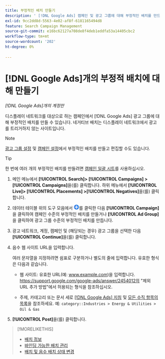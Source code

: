 ```yaml
---
title: 부정적인 배치 만들기
description: ' [!DNL Google Ads] 캠페인 및 광고 그룹에 대해 부정적인 배치를 만드는 방법을 알아봅니다.'
exl-id: 9cc2dd8d-5563-4e02-af8f-6181165494d8
feature: Search Campaign Management
source-git-commit: e16bc62127a708de8f4deb1eddfa53a14405cbc2
workflow-type: tm+mt
source-wordcount: '202'
ht-degree: 0%

---
```


# [!DNL Google Ads]개의 부정적 배치에 대해 만들기

*[!DNL Google Ads]개의 계정만*

디스플레이 네트워크를 대상으로 하는 캠페인에서 [!DNL Google Ads] 광고 그룹에 대해 부정적인 배치를 만들 수 있습니다. 네거티브 배치는 디스플레이 네트워크에서 광고를 트리거하지 않는 사이트입니다.

>[!NOTE]
>[광고 그룹 설정](/help/search-social-commerce/campaign-management/campaigns/ad-group-manage.md) 및 [캠페인 설정](/help/search-social-commerce/campaign-management/campaigns/campaign-manage.md)에서 부정적인 배치를 만들고 편집할 수도 있습니다.

>[!TIP]
>한 번에 여러 개의 부정적인 배치를 만들려면 [캠페인 일괄 시트](/help/search-social-commerce/campaign-management/bulksheets/bulksheet-about.md)를 사용하십시오.

1. 메인 메뉴에서 **[!UICONTROL Search]> [!UICONTROL Campaigns] >[!UICONTROL Campaigns]**&#x200B;을(를) 클릭합니다. 하위 메뉴에서 **[!UICONTROL Live]> [!UICONTROL Placements] >[!UICONTROL Negatives]**&#x200B;을(를) 클릭합니다.

1. 데이터 테이블 위의 도구 모음에서 ![만들기](/help/search-social-commerce/assets/add.png "만들기")를 클릭한 다음 **[!UICONTROL Campaign]**&#x200B;을 클릭하여 캠페인 수준의 부정적인 배치를 만들거나 **[!UICONTROL Ad Group]**&#x200B;을 클릭하여 광고 그룹 수준의 부정적인 배치를 만듭니다.

1. 광고 네트워크, 계정, 캠페인 및 (해당되는 경우) 광고 그룹을 선택한 다음 **[!UICONTROL Continue]**&#x200B;을(를) 클릭합니다.

1. 음수 웹 사이트 URL을 입력합니다.

   여러 문자열을 지정하려면 쉼표로 구분하거나 별도의 줄에 입력합니다. 유효한 형식은 다음과 같습니다.

   * 웹 사이트: 유효한 URL(예: www.example.com)을 입력합니다. https://support.google.com/google-ads/answer/2454012의 &quot;제외 URL 추가 방법&quot;에서 허용되는 형식을 참조하십시오.

   * 주제, 카테고리 또는 문서 세로 [[!DNL Google Ads] 지침](https://support.google.com/google-ads/editor/answer/30517) 및 [모든 수직 항목의 목록](https://developers.google.com/adwords/api/docs/appendix/verticals)을 참조하세요. 예: `category::Industries > Energy & Utilities > Oil & Gas`

1. **[!UICONTROL Post]**&#x200B;을(를) 클릭합니다.

>[!MORELIKETHIS]
>
>* [배치 정보](placement-about.md)
>* [바인딩 가능한 배치 관리](placement-manage.md)
>* [배치 및 음수 배치 상태 변경](placement-status-edit.md)
